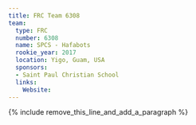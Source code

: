 ```yaml
---
title: FRC Team 6308
team:
  type: FRC
  number: 6308
  name: SPCS - Hafabots
  rookie_year: 2017
  location: Yigo, Guam, USA
  sponsors:
  - Saint Paul Christian School
  links:
    Website:
---
```


{% include remove_this_line_and_add_a_paragraph %}